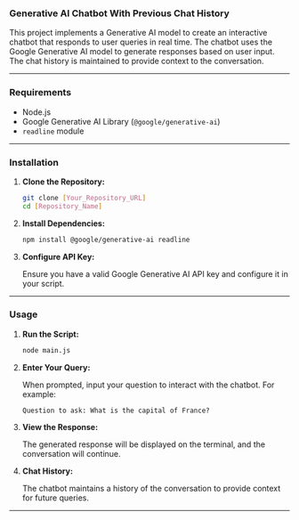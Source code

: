 ### Generative AI Chatbot With Previous Chat History

This project implements a Generative AI model to create an interactive chatbot that responds to user queries in real time. The chatbot uses the Google Generative AI model to generate responses based on user input. The chat history is maintained to provide context to the conversation.

---

### Requirements

- Node.js
- Google Generative AI Library (`@google/generative-ai`)
- `readline` module

---

### Installation

1. **Clone the Repository:**

    ```bash
    git clone [Your_Repository_URL]
    cd [Repository_Name]
    ```

2. **Install Dependencies:**

    ```bash
    npm install @google/generative-ai readline
    ```

3. **Configure API Key:**

    Ensure you have a valid Google Generative AI API key and configure it in your script.

---

### Usage

1. **Run the Script:**

    ```bash
    node main.js
    ```

2. **Enter Your Query:**

    When prompted, input your question to interact with the chatbot. For example:
    ```
    Question to ask: What is the capital of France?
    ```

3. **View the Response:**

    The generated response will be displayed on the terminal, and the conversation will continue.

4. **Chat History:**

    The chatbot maintains a history of the conversation to provide context for future queries.

---
